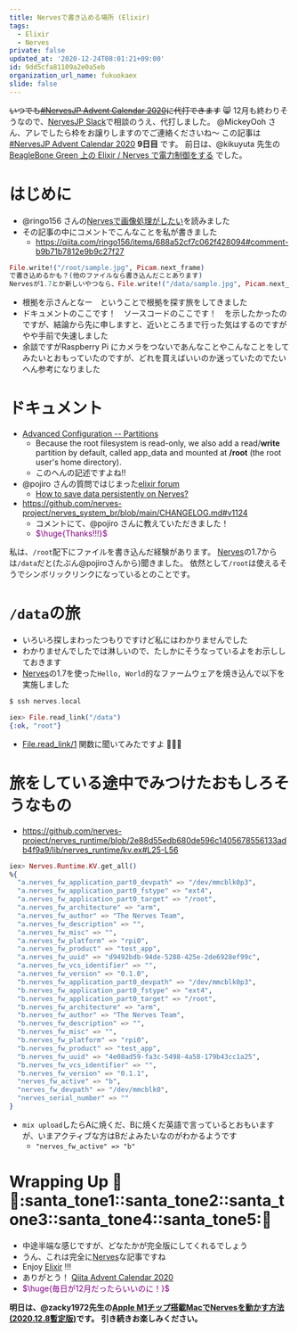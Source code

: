 ```yaml
---
title: Nervesで書き込める場所 (Elixir)
tags:
  - Elixir
  - Nerves
private: false
updated_at: '2020-12-24T08:01:21+09:00'
id: 9dd5cfa81109a2e0a5eb
organization_url_name: fukuokaex
slide: false
---
```

~~いつでも[#NervesJP Advent Calendar 2020](https://qiita.com/advent-calendar/2020/nervesjp)に代打できます~~ :smile_cat:
12月も終わりそうなので、[NervesJP Slack](https://join.slack.com/t/nerves-jp/shared_invite/enQtNzc0NTM1OTA5MzQ1LTg5NTAyYThiYzRlNDRmNDIwM2ZlZTJiZDc1MmE5NTFjYzA5OTE4ZTM5OWQxODFhZjY1NWJmZTc4NThkMjQ1Yjk)で相談のうえ、代打しました。 
@MickeyOoh さん、アレでしたら枠をお譲りしますのでご連絡くださいね〜
この記事は[#NervesJP Advent Calendar 2020](https://qiita.com/advent-calendar/2020/nervesjp) **9日目** です。
前日は、@kikuyuta 先生の[BeagleBone Green 上の Elixir / Nerves で電力制御をする](https://qiita.com/kikuyuta/items/5f8671c3164c16069ab5) でした。


# はじめに
- @ringo156 さんの[Nervesで画像処理がしたい](https://qiita.com/ringo156/items/688a52cf7c062f428094)を読みました
- その記事の中にコメントでこんなことを私が書きました
    - https://qiita.com/ringo156/items/688a52cf7c062f428094#comment-b9b71b7812e9b9c27f27

```elixir
File.write!("/root/sample.jpg", Picam.next_frame)
で書き込めるかも？(他のファイルなら書き込んだことあります)
Nervesが1.7とか新しいやつなら、File.write!("/data/sample.jpg", Picam.next_frame)
```

- 根拠を示さんとなー　ということで根拠を探す旅をしてきました
- ドキュメントのここです！　ソースコードのここです！　を示したかったのですが、結論から先に申しますと、近いところまで行った気はするのですがやや手前で失速しました
- 余談ですがRaspberry Pi にカメラをつないであんなことやこんなことをしてみたいとおもっていたのですが、どれを買えばいいのか迷っていたのでたいへん参考になりました

# ドキュメント
- [Advanced Configuration -- Partitions](https://hexdocs.pm/nerves/advanced-configuration.html#partitions)
  - Because the root filesystem is read-only, we also add a read/**write** partition by default, called app_data and mounted at **/root** (the root user's home directory).
  - このへんの記述ですよね:bangbang:
- @pojiro さんの質問ではじまった[elixir forum](https://elixirforum.com/)
    - [How to save data persistently on Nerves?](https://elixirforum.com/t/how-to-save-data-persistently-on-nerves/33319)
- https://github.com/nerves-project/nerves_system_br/blob/main/CHANGELOG.md#v1124
    - コメントにて、@pojiro さんに教えていただきました！
    - <font color="purple">$\huge{Thanks!!!}$</font>

私は、`/root`配下にファイルを書き込んだ経験があります。
[Nerves](https://nerves-project.org/)の1.7からは`/data`だと(たぶん@pojiroさんから)聞きました。
依然として`/root`は使えるそうでシンボリックリンクになっているとのことです。

# `/data`の旅
- いろいろ探しまわったつもりですけど私にはわかりませんでした
- わかりませんでしたでは淋しいので、たしかにそうなっているよをお示ししておきます
- [Nerves](https://nerves-project.org/)の1.7を使った`Hello, World`的なファームウェアを焼き込んで以下を実施しました

```elixir
$ ssh nerves.local

iex> File.read_link("/data")
{:ok, "root"}
```

- [File.read_link/1](https://hexdocs.pm/elixir/File.html#read_link/1) 関数に聞いてみたですよ :tada::tada::tada:

# 旅をしている途中でみつけたおもしろそうなもの

- https://github.com/nerves-project/nerves_runtime/blob/2e88d55edb680de596c1405678556133adb4f9a9/lib/nerves_runtime/kv.ex#L25-L56

```elixir
iex> Nerves.Runtime.KV.get_all()
%{
  "a.nerves_fw_application_part0_devpath" => "/dev/mmcblk0p3",
  "a.nerves_fw_application_part0_fstype" => "ext4",
  "a.nerves_fw_application_part0_target" => "/root",
  "a.nerves_fw_architecture" => "arm",
  "a.nerves_fw_author" => "The Nerves Team",
  "a.nerves_fw_description" => "",
  "a.nerves_fw_misc" => "",
  "a.nerves_fw_platform" => "rpi0",
  "a.nerves_fw_product" => "test_app",
  "a.nerves_fw_uuid" => "d9492bdb-94de-5288-425e-2de6928ef99c",
  "a.nerves_fw_vcs_identifier" => "",
  "a.nerves_fw_version" => "0.1.0",
  "b.nerves_fw_application_part0_devpath" => "/dev/mmcblk0p3",
  "b.nerves_fw_application_part0_fstype" => "ext4",
  "b.nerves_fw_application_part0_target" => "/root",
  "b.nerves_fw_architecture" => "arm",
  "b.nerves_fw_author" => "The Nerves Team",
  "b.nerves_fw_description" => "",
  "b.nerves_fw_misc" => "",
  "b.nerves_fw_platform" => "rpi0",
  "b.nerves_fw_product" => "test_app",
  "b.nerves_fw_uuid" => "4e08ad59-fa3c-5498-4a58-179b43cc1a25",
  "b.nerves_fw_vcs_identifier" => "",
  "b.nerves_fw_version" => "0.1.1",
  "nerves_fw_active" => "b",
  "nerves_fw_devpath" => "/dev/mmcblk0",
  "nerves_serial_number" => ""
}
``` 

- `mix upload`したらAに焼くだ、Bに焼くだ英語で言っているとおもいますが、いまアクティブな方はBだよみたいなのがわかるようです
    - `"nerves_fw_active" => "b"`

# Wrapping Up :christmas_tree::santa::santa_tone1::santa_tone2::santa_tone3::santa_tone4::santa_tone5::christmas_tree:
- 中途半端な感じですが、どなたかが完全版にしてくれるでしょう
- うん、これは完全に[Nerves](https://nerves-project.org/)な記事ですね
- Enjoy [Elixir](https://elixir-lang.org/) !!!
- ありがとう！ [Qiita Advent Calendar 2020](https://qiita.com/advent-calendar/2020)
- <font color="purple">$\huge{毎日が12月だったらいいのに！}$</font>

**明日は、@zacky1972先生の[Apple M1チップ搭載MacでNervesを動かす方法(2020.12.8暫定版)](https://qiita.com/zacky1972/items/753d2ef5d6bac48af14a)です。**
**引き続きお楽しみください。**
